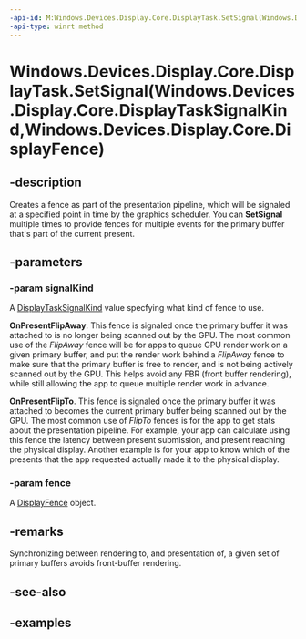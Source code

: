 ```yaml
---
-api-id: M:Windows.Devices.Display.Core.DisplayTask.SetSignal(Windows.Devices.Display.Core.DisplayTaskSignalKind,Windows.Devices.Display.Core.DisplayFence)
-api-type: winrt method
---
```


# Windows.Devices.Display.Core.DisplayTask.SetSignal(Windows.Devices.Display.Core.DisplayTaskSignalKind,Windows.Devices.Display.Core.DisplayFence)

<!--
public void SetSignal (Windows.Devices.Display.Core.DisplayTaskSignalKind signalKind, Windows.Devices.Display.Core.DisplayFence fence);
-->

## -description

Creates a fence as part of the presentation pipeline, which will be signaled at a specified point in time by the graphics scheduler. You can **SetSignal** multiple times to provide fences for multiple events for the primary buffer that's part of the current present.

## -parameters

### -param signalKind

A [DisplayTaskSignalKind](displaytasksignalkind.md) value specfying what kind of fence to use.

**OnPresentFlipAway**. This fence is signaled once the primary buffer it was attached to is no longer being scanned out by the GPU. The most common use of the *FlipAway* fence will be for apps to queue GPU render work on a given primary buffer, and put the render work behind a *FlipAway* fence to make sure that the primary buffer is free to render, and is not being actively scanned out by the GPU. This helps avoid any FBR (front buffer rendering), while still allowing the app to queue multiple render work in advance.

**OnPresentFlipTo**. This fence is signaled once the primary buffer it was attached to becomes the current primary buffer being scanned out by the GPU. The most common use of *FlipTo* fences is for the app to get stats about the presentation pipeline. For example, your app can calculate using this fence the latency between present submission, and present reaching the physical display. Another example is for your app to know which of the presents that the app requested actually made it to the physical display.

### -param fence

A [DisplayFence](displayfence.md) object.

## -remarks

Synchronizing between rendering to, and presentation of, a given set of primary buffers avoids front-buffer rendering.

## -see-also

## -examples
